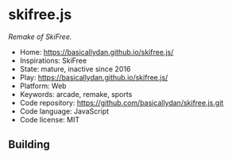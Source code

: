 # skifree.js

_Remake of SkiFree._

- Home: https://basicallydan.github.io/skifree.js/
- Inspirations: SkiFree
- State: mature, inactive since 2016
- Play: https://basicallydan.github.io/skifree.js/
- Platform: Web
- Keywords: arcade, remake, sports
- Code repository: https://github.com/basicallydan/skifree.js.git
- Code language: JavaScript
- Code license: MIT

## Building
